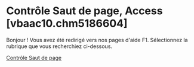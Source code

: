 
# Contrôle Saut de page, Access [vbaac10.chm5186604]

Bonjour ! Vous avez été redirigé vers nos pages d'aide F1. Sélectionnez la rubrique que vous recherchiez ci-dessous.

[Contrôle Saut de page](http://msdn.microsoft.com/library/351b9de2-e2ff-c85f-193b-d5d8b3870d64%28Office.15%29.aspx)
